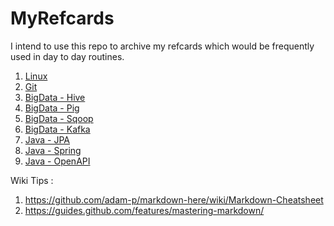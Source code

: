 # MyRefcards

I intend to use this repo to archive my refcards which would be frequently used in day to day routines.

1. [Linux](MyRefcards_OS_Linux.md)
2. [Git](MyRefcards_SCM_Git.md)
3. [BigData - Hive](MyRefcards_BigData_Hive.md)
4. [BigData - Pig](MyRefcards_BigData_Pig.md)
5. [BigData - Sqoop](MyRefcards_BigData_Sqoop.md)
5. [BigData - Kafka](MyRefcards_BigData_Kafka.md)
6. [Java - JPA](MyRefcards_Java_JPA.md)
7. [Java - Spring](MyRefcards_Java_Spring.md)
7. [Java - OpenAPI](MyRefcards_Java_OpenAPI.md)

Wiki Tips :

1. https://github.com/adam-p/markdown-here/wiki/Markdown-Cheatsheet
2. https://guides.github.com/features/mastering-markdown/
